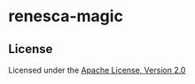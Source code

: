 # renesca-magic

## License
Licensed under the [Apache License, Version 2.0][Apache]

[Apache]: http://www.apache.org/licenses/LICENSE-2.0

